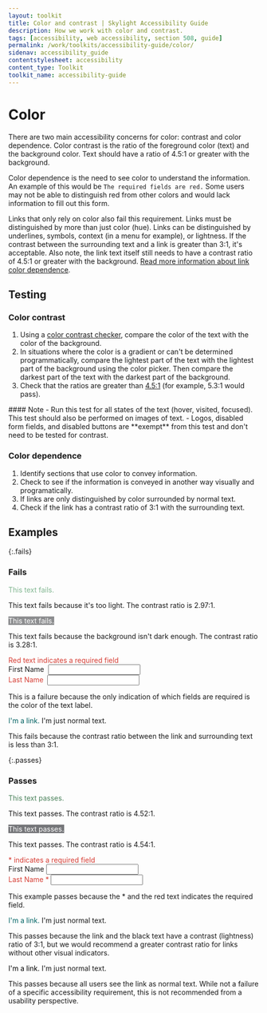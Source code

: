 ```yaml
---
layout: toolkit
title: Color and contrast | Skylight Accessibility Guide
description: How we work with color and contrast.
tags: [accessibility, web accessibility, section 508, guide]
permalink: /work/toolkits/accessibility-guide/color/
sidenav: accessibility_guide
contentstylesheet: accessibility
content_type: Toolkit
toolkit_name: accessibility-guide
---
```

# Color

There are two main accessibility concerns for color: contrast and color dependence. Color contrast is the ratio of the foreground color (text) and the background color. Text should have a ratio of 4.5:1 or greater with the background.

Color dependence is the need to see color to understand the information. An example of this would be `The required fields are red.` Some users may not be able to distinguish red from other colors and would lack information to fill out this form.

Links that only rely on color also fail this requirement. Links must be distinguished by more than just color (hue). Links can be distinguished by underlines, symbols, context (in a menu for example), or lightness. If the contrast between the surrounding text and a link is greater than 3:1, it's acceptable. Also note, the link text itself still needs to have a contrast ratio of 4.5:1 or greater with the background. [Read more information about link color dependence](https://www.w3.org/TR/2016/NOTE-WCAG20-TECHS-20161007/F73).

## Testing

### Color contrast

1. Using a [color contrast checker](http://www.paciellogroup.com/resources/contrastanalyser/), compare the color of the text with the color of the background.
2. In situations where the color is a gradient or can't be determined programmatically, compare the lightest part of the text with the lightest part of the background using the color picker. Then compare the darkest part of the text with the darkest part of the background.
3. Check that the ratios are greater than [4.5:1](https://www.w3.org/WAI/WCAG21/quickref/?versions=2.0#contrast-minimum) (for example, 5.3:1 would pass).

<div class="callout--tip" markdown='1'>
#### Note
- Run this test for all states of the text (hover, visited, focused). This test should also be performed on images of text.
- Logos, disabled form fields, and disabled buttons are **exempt** from this test and don't need to be tested for contrast.
</div>

### Color dependence

1. Identify sections that use color to convey information.
2. Check to see if the information is conveyed in another way visually and programatically.
3. If links are only distinguished by color surrounded by normal text.
4. Check if the link has a contrast ratio of 3:1 with the surrounding text.

## Examples

{:.fails}
### Fails
<div class="example example--code">
  <span style = "color:#80b690">This text fails.</span>
</div>

This text fails because it's too light. The contrast ratio is 2.97:1.

<div class="example example--code">
<span style = "color:#FFFFFF; background:#8D8E90">This text fails.</span>
</div>

This text fails because the background isn't dark enough. The contrast ratio is 3.28:1.

<div class="example example--code">
  <div class="row">
    <div class="col-sm-12">
      <span style="color:#D73E35;">Red text indicates a required field</span>
    </div>
  </div>
  <div class="form-group">
    <label for="name">First Name&nbsp;</label>
    <input class='form-control' type = "text" id="name">
  </div>
  <div class="form-group">
    <label for="lname" style="color:#D73E35">Last Name&nbsp;</label>
    <input class='form-control' type= "text" id="lname">
  </div>
</div>

This is a failure because the only indication of which fields are required is the color of the text label.

<div class="example example--code">
<span><a href="#" style="color:#006061; text-decoration:none; border-bottom-style: none;">I'm a link.</a> I'm just normal text.</span>
</div>

This fails because the contrast ratio between the link and surrounding text is less than 3:1.

{:.passes}
### Passes

<div class="example example--code">
<span style = "color:#4B825B">This text passes.</span>
</div>

This text passes. The contrast ratio is 4.52:1.

<div class="example example--code">
<span style = "color:#FFFFFF; background:#757679">This text passes.</span>
</div>

This text passes. The contrast ratio is 4.54:1.

<div class="example example--code">
  <div class="row">
    <div class="col-sm-12">
      <span style="color:#D73E35;">* indicates a required field</span>
    </div>
  </div>
  <div class="form-group">
    <label for="name-2">First Name</label>
    <input class="form-control" type="text" id="name-2">
  </div>
  <div class="form-group">
    <label for="lname-2" style="color:#D73E35">Last Name *</label>
    <input class="form-control" type="text" id="lname-2">
  </div>
</div>

This example passes because the * and the red text indicates the required field.

<div class="example example--code">
<span><a href="#" style="color:#006465; text-decoration:none; border-bottom-style: none;">I'm a link.</a> I'm just normal text.</span>
</div>

This passes because the link and the black text have a contrast (lightness) ratio of 3:1, but we would recommend a greater contrast ratio for links without other visual indicators.

<div class="example example--code">
<span><a href="#" style="color:#000000; text-decoration:none; border-bottom-style: none;">I'm a link.</a> I'm just normal text.</span>
</div>

This passes because all users see the link as normal text. While not a failure of a specific accessibility requirement, this is not recommended from a usability perspective.
